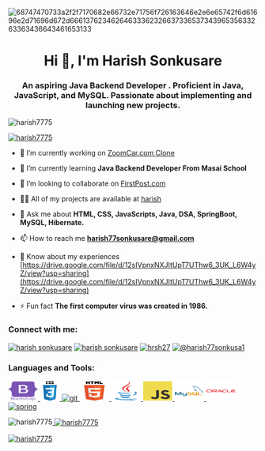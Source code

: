![68747470733a2f2f7170682e66732e71756f726163646e2e6e65742f6d61696e2d71696d672d6661376234626463336232663733653734396535633263363436643461653133](https://user-images.githubusercontent.com/103637134/196281825-c9f7ec85-c0bb-44a1-808d-06b011536237.gif)
<h1 align="center">Hi 👋, I'm Harish Sonkusare</h1>
<h3 align="center">An aspiring Java Backend Developer . Proficient in Java, JavaScript, and MySQL. Passionate
about implementing and launching new projects. </h3>

<p align="left"> <img src="https://komarev.com/ghpvc/?username=harish7775&label=Profile%20views&color=0e75b6&style=flat" alt="harish7775" /> </p>

<p align="left"> <a href="https://github.com/ryo-ma/github-profile-trophy"><img src="https://github-profile-trophy.vercel.app/?username=harish7775" alt="harish7775" /></a> </p>

- 🔭 I’m currently working on [ZoomCar.com Clone](https://github.com/shubham-matoliya/-lean-school-408)

- 🌱 I’m currently learning **Java Backend Developer From Masai School**

- 👯 I’m looking to collaborate on [FirstPost.com](https://github.com/priyanshu1120/fast-bucket-2531-firstpost-)

- 👨‍💻 All of my projects are available at [harish](Harish7775.github.io)

- 💬 Ask me about **HTML, CSS, JavaScripts, Java, DSA, SpringBoot, MySQL, Hibernate.**

- 📫 How to reach me **harish77sonkusare@gmail.com**

- 📄 Know about my experiences [https://drive.google.com/file/d/12sIVpnxNXJItUpT7UThw6_3UK_L6W4yZ/view?usp=sharing](https://drive.google.com/file/d/12sIVpnxNXJItUpT7UThw6_3UK_L6W4yZ/view?usp=sharing)

- ⚡ Fun fact **The first computer virus was created in 1986.**

<h3 align="left">Connect with me:</h3>
<p align="left">
<a href="https://linkedin.com/in/harish-sonkusare-8074071ba/" target="_blank"><img align="center" src="https://raw.githubusercontent.com/rahuldkjain/github-profile-readme-generator/master/src/images/icons/Social/linked-in-alt.svg" alt="harish sonkusare" height="30" width="60" /></a>
<a href="https://fb.com/?react=AQDMSZuotBHkZH6YDkE" target="_blank"><img align="center" src="https://raw.githubusercontent.com/rahuldkjain/github-profile-readme-generator/master/src/images/icons/Social/facebook.svg" alt="harish sonkusare" height="30" width="60" /></a>
<a href="https://instagram.com/hrsh27" target="_blank"><img align="center" src="https://raw.githubusercontent.com/rahuldkjain/github-profile-readme-generator/master/src/images/icons/Social/instagram.svg" alt="hrsh27" height="30" width="60" /></a>
<a href="https://www.hackerrank.com/harish77sonkusa1" target="_blank"><img align="center" src="https://raw.githubusercontent.com/rahuldkjain/github-profile-readme-generator/master/src/images/icons/Social/hackerrank.svg" alt="@harish77sonkusa1" height="30" width="60" /></a>
</p>

<h3 align="left">Languages and Tools:</h3>
<p align="left"> <a href="https://getbootstrap.com" target="_blank" rel="noreferrer"> <img src="https://raw.githubusercontent.com/devicons/devicon/master/icons/bootstrap/bootstrap-plain-wordmark.svg" alt="bootstrap" width="60" height="40"/> </a> <a href="https://www.w3schools.com/css/" target="_blank" rel="noreferrer"> <img src="https://raw.githubusercontent.com/devicons/devicon/master/icons/css3/css3-original-wordmark.svg" alt="css3" width="40" height="40"/> </a> <a href="https://git-scm.com/" target="_blank" rel="noreferrer"> <img src="https://www.vectorlogo.zone/logos/git-scm/git-scm-icon.svg" alt="git" width="60" height="40"/> </a> <a href="https://www.w3.org/html/" target="_blank" rel="noreferrer"> <img src="https://raw.githubusercontent.com/devicons/devicon/master/icons/html5/html5-original-wordmark.svg" alt="html5" width="60" height="40"/> </a> <a href="https://www.java.com" target="_blank" rel="noreferrer"> <img src="https://raw.githubusercontent.com/devicons/devicon/master/icons/java/java-original.svg" alt="java" width="60" height="40"/> </a> <a href="https://developer.mozilla.org/en-US/docs/Web/JavaScript" target="_blank" rel="noreferrer"> <img src="https://raw.githubusercontent.com/devicons/devicon/master/icons/javascript/javascript-original.svg" alt="javascript" width="60" height="40"/> </a> <a href="https://www.mysql.com/" target="_blank" rel="noreferrer"> <img src="https://raw.githubusercontent.com/devicons/devicon/master/icons/mysql/mysql-original-wordmark.svg" alt="mysql" width="60" height="40"/> </a> <a href="https://www.oracle.com/" target="_blank" rel="noreferrer"> <img src="https://raw.githubusercontent.com/devicons/devicon/master/icons/oracle/oracle-original.svg" alt="oracle" width="60" height="40"/> </a> <a href="https://spring.io/" target="_blank" rel="noreferrer"> <img src="https://www.vectorlogo.zone/logos/springio/springio-icon.svg" alt="spring" width="6![68747470733a2f2f7170682e66732e71756f726163646e2e6e65742f6d61696e2d71696d672d6661376234626463336232663733653734396535633263363436643461653133](https://user-images.githubusercontent.com/103637134/196281666-6846bf84-0db0-4678-ae7d-ec071bca3e06.gif)

0" height="40"/> </a> </p>

<p><img align="left" src="https://github-readme-stats.vercel.app/api/top-langs?username=harish7775&show_icons=true&locale=en&layout=compact" alt="harish7775" /></p>

<p>&nbsp;<img align="center" src="https://github-readme-stats.vercel.app/api?username=harish7775&show_icons=true&locale=en" alt="harish7775" /></p>

<p><img align="center" src="https://github-readme-streak-stats.herokuapp.com/?user=harish7775&" alt="harish7775" /></p>

